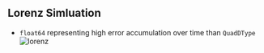 ## Lorenz Simluation
- `float64` representing high error accumulation over time than `QuadDType`
![lorenz](https://github.com/user-attachments/assets/7120de00-075c-4d83-9c19-e1d562f8d2ed)

